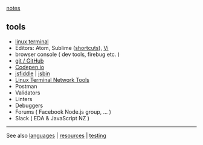 [notes](index.md)

## tools

- [linux terminal](linux/linuxTerminal.md)
- Editors: Atom, Sublime ([shortcuts](keyboardShortcuts.md)),  [Vi](vi.md)
- browser console ( dev tools, firebug etc. )
- [git / GitHub](git-github.md)
- [Codepen.io](https://codepen.io/)
- [jsfiddle](https://jsfiddle.net/) | [jsbin](http://jsbin.com)
- [Linux Terminal Network Tools](linux/network.md)
- Postman
- Validators
- Linters
- Debuggers
- Forums ( Facebook Node.js group, ... )
- Slack ( EDA & JavaScript NZ )


---

See also [languages](code.md) | [resources](resources.md) | [testing](testing.md)

